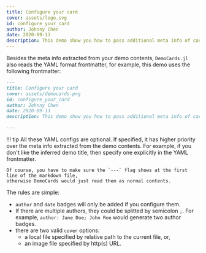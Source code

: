 ```yaml
---
title: Configure your card
cover: assets/logo.svg
id: configure_your_card
author: Johnny Chen
date: 2020-09-13
description: This demo show you how to pass additional meta info of card to DemoCards.jl
---
```


Besides the meta info extracted from your demo contents, `DemoCards.jl` also
reads the YAML format frontmatter, for example, this demo uses the following
frontmatter:

```markdown
---
title: Configure your card
cover: assets/democards.png
id: configure_your_card
author: Johnny Chen
date: 2020-09-13
description: This demo show you how to pass additional meta info of card to DemoCards.jl

---
```

!!! tip
    All these YAML configs are optional. If specified, it has higher priority over the meta info
    extracted from the demo contents. For example, if you don't like the inferred demo title, then
    specify one explicitly in the YAML frontmatter.

    Of course, you have to make sure the `---` flag shows at the first line of the markdown file,
    otherwise DemoCards would just read them as normal contents.

The rules are simple:

* `author` and `date` badges will only be added if you configure them.
* If there are multiple authors, they could be splitted by semicolon `;`. For example, `author:
  Jane Doe; John Roe` would generate two author badges.
* there are two valid `cover` options:
  * a local file specified by relative path to the current file, or,
  * an image file specified by http(s) URL.
